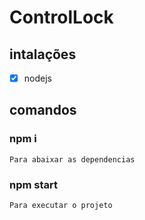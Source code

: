 # ControlLock

## intalações

- [x] nodejs


## comandos 

### npm i 
    Para abaixar as dependencias
### npm start
    Para executar o projeto 